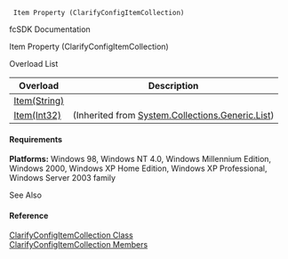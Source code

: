 ﻿     Item Property (ClarifyConfigItemCollection)                                                   

fcSDK Documentation

Item Property (ClarifyConfigItemCollection)

Overload List

| Overload | Description |
| --- | --- |
| [Item(String)](fcSDK~FChoice.Foundation.Clarify.DataObjects.ClarifyConfigItemCollection~Item(String).md) |   |
| [Item(Int32)](#) | (Inherited from [System.Collections.Generic.List<ConfigItem>](#)) |

#### Requirements

**Platforms:** Windows 98, Windows NT 4.0, Windows Millennium Edition, Windows 2000, Windows XP Home Edition, Windows XP Professional, Windows Server 2003 family

See Also

#### Reference

[ClarifyConfigItemCollection Class](fcSDK~FChoice.Foundation.Clarify.DataObjects.ClarifyConfigItemCollection.md)  
[ClarifyConfigItemCollection Members](fcSDK~FChoice.Foundation.Clarify.DataObjects.ClarifyConfigItemCollection_members.md)